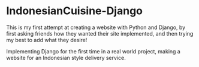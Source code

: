 # IndonesianCuisine-Django

This is my first attempt at creating a website with Python and Django, by first asking friends how they wanted their site implemented, and then trying my best to add what they desire!

Implementing Django for the first time in a real world project, making a website for an Indonesian style delivery service.
